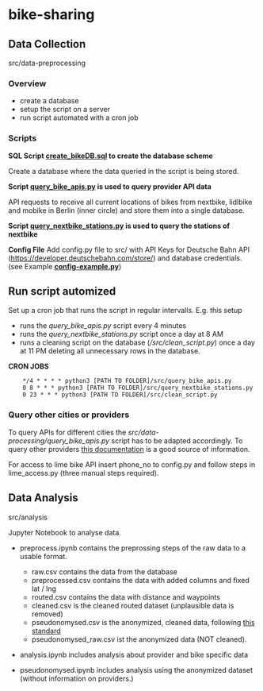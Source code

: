 # bike-sharing

## Data Collection
src/data-preprocessing

### Overview
- create a database
- setup the script on a server
- run script automated with a cron job

### Scripts 

**SQL Script [create_bikeDB.sql](https://github.com/technologiestiftung/bike-sharing/blob/master/src/sql-scripts/create_bikeDB.sql) to create the database scheme**

Create a database where the data queried in the script is being stored.

**Script [query_bike_apis.py](https://github.com/technologiestiftung/bike-sharing/blob/master/src/data-processing/query_bike_apis.py) is used to query provider API data**

API requests to receive all current locations of bikes from nextbike, lidlbike and mobike in Berlin (inner circle) and store them into a single database.

**Script [query_nextbike_stations.py](https://github.com/technologiestiftung/bike-sharing/blob/master/src/data-processing/query_nextbike_stations.py) is used to query the stations of nextbike**

**Config File**
Add config.py file to src/ with API Keys for Deutsche Bahn API (https://developer.deutschebahn.com/store/) and database credentials. (see Example **[config-example.py](https://github.com/technologiestiftung/bike-sharing/blob/master/src/data-processing/config-example.py)**)

## Run script automized
Set up a cron job that runs the script in regular intervalls. 
E.g. this setup 
- runs the *query_bike_apis.py* script every 4 minutes
- runs the *query_nextbike_stations.py* script once a day at 8 AM
- runs a cleaning script on the database (*/src/clean_script.py*) once a day at 11 PM deleting all unnecessary rows in the database.

**CRON JOBS**

        */4 * * * * python3 [PATH TO FOLDER]/src/query_bike_apis.py
        0 8 * * * python3 [PATH TO FOLDER]/src/query_nextbike_stations.py
        0 23 * * * python3 [PATH TO FOLDER]/src/clean_script.py


### Query other cities or providers
To query APIs for different cities the *src/data-processing/query_bike_apis.py* script has to be adapted accordingly.
To query other providers [this documentation](https://github.com/ubahnverleih/WoBike/) is a good source of information.

For access to lime bike API insert phone_no to config.py and follow steps in lime_access.py (three manual steps required).

## Data Analysis
src/analysis

Jupyter Notebook to analyse data.

- preprocess.ipynb contains the preprossing steps of the raw data to a usable format. 
    - raw.csv contains the data from the database
    - preprocessed.csv contains the data with added columns and fixed lat / lng
    - routed.csv contains the data with distance and waypoints
    - cleaned.csv is the cleaned routed dataset (unplausible data is removed)
    - pseudonomysed.csv is the anonymized, cleaned data, following [this standard](https://data.louisvilleky.gov/dataset/dockless-vehicles) 
    - pseudonomysed_raw.csv ist the anonymized data (NOT cleaned).

- analysis.ipynb includes analysis about provider and bike specific data

- pseudonomysed.ipynb includes analysis using the anonymized dataset (without information on providers.)
